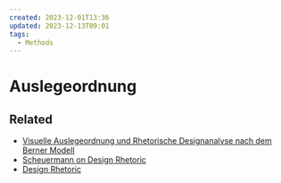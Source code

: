 ```yaml
---
created: 2023-12-01T13:36
updated: 2023-12-13T09:01
tags:
  - Methods
---
```

# Auslegeordnung

## Related
- [Visuelle Auslegeordnung und Rhetorische Designanalyse nach dem Berner Modell](literature/scheuermannVisuelleAuslegeordnungUnd2024.md)
- [Scheuermann on Design Rhetoric](notes/Scheuermann%20on%20Design%20Rhetoric.md)
- [Design Rhetoric](notes/Design%20Rhetoric.md)